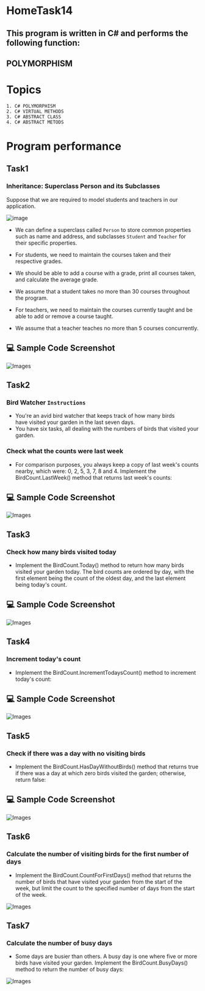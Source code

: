 # HomeTask14

## This program is written in C# and performs the following function:

## POLYMORPHISM

# Topics

```
1. C# POLYMORPHISM
2. C# VIRTUAL METHODS
3. C# ABSTRACT CLASS
4. C# ABSTRACT METODS
```

# Program performance

## Task1

### Inheritance: Superclass Person and its Subclasses

Suppose that we are required to model students and teachers in our application.

![image](./Pictures/image.png)

- We can define a superclass called `Person` to store common properties such as name and address, and subclasses `Student` and `Teacher` for their specific properties.

- For students, we need to maintain the courses taken and their respective grades.

- We should be able to add a course with a grade, print all courses taken, and calculate the average grade.

- We assume that a student takes no more than 30 courses throughout the program.

- For teachers, we need to maintain the courses currently taught and be able to add or remove a course taught.
- We assume that a teacher teaches no more than 5 courses concurrently.

## 💻 Sample Code Screenshot

![Images](./Pictures/Screenshot_1.png)

## Task2

### Bird Watcher `Instructions`

- You're an avid bird watcher that keeps track of how many birds  
  have visited your garden in the last seven days.
- You have six tasks, all dealing with the numbers of birds that visited your garden.

### Check what the counts were last week

- For comparison purposes, you always keep a copy of last week's counts nearby, which were: 0, 2, 5, 3, 7, 8 and 4. Implement the BirdCount.LastWeek() method that returns last week's counts:

## 💻 Sample Code Screenshot

![Images](./Pictures/Screenshot_2.png)

## Task3

### Check how many birds visited today

- Implement the BirdCount.Today() method to return how many birds visited your garden today. The bird counts are ordered by day, with the first element being the count of the oldest day, and the last element being today's count.

## 💻 Sample Code Screenshot

![Images](./Pictures/Screenshot_3.png)

## Task4

### Increment today's count

- Implement the BirdCount.IncrementTodaysCount() method to increment today's count:

## 💻 Sample Code Screenshot

![Images](./Pictures/Screenshot_4.png)

## Task5

### Check if there was a day with no visiting birds

- Implement the BirdCount.HasDayWithoutBirds() method that returns true if there was a day at which zero birds visited the garden; otherwise, return false:

## 💻 Sample Code Screenshot

![Images](./Pictures/Screenshot_5.png)

## Task6

### Calculate the number of visiting birds for the first number of days

- Implement the BirdCount.CountForFirstDays() method that returns the number of birds that have visited your garden from the start of the week, but limit the count to the specified number of days from the start of the week.

![Images](./Pictures/Screenshot_6.png)

## Task7

### Calculate the number of busy days

- Some days are busier than others. A busy day is one where five or more birds have visited your garden. Implement the BirdCount.BusyDays() method to return the number of busy days:

![Images](./Pictures/Screenshot_7.png)
